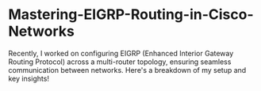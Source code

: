 # Mastering-EIGRP-Routing-in-Cisco-Networks
 Recently, I worked on configuring EIGRP (Enhanced Interior Gateway Routing Protocol) across a multi-router topology, ensuring seamless communication between networks. Here's a breakdown of my setup and key insights!
